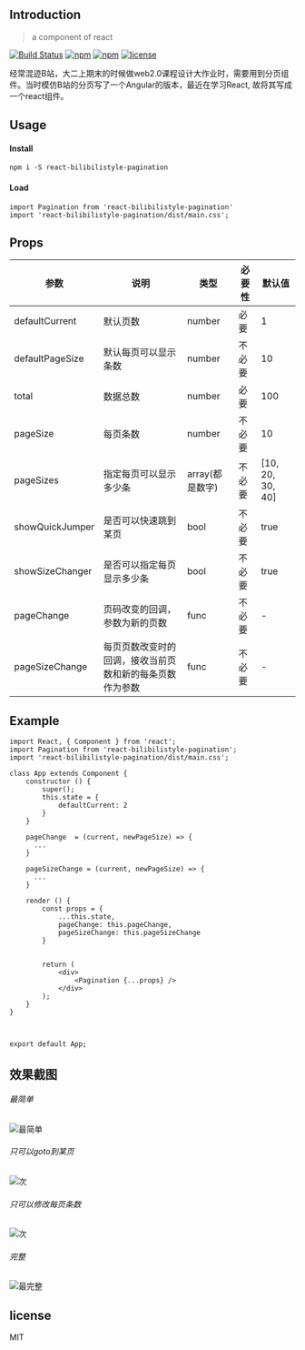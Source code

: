 ## Introduction
> a component of react

[![Build Status](https://travis-ci.org/Juliiii/react-pagination.svg?branch=master)](https://travis-ci.org/Juliiii/react-pagination) [![npm](https://img.shields.io/npm/dm//react-bilibilistyle-pagination.svg?style=plastic)](https://www.npmjs.com/package/react-bilibilistyle-pagination) [![npm](https://img.shields.io/npm/v/react-bilibilistyle-pagination.svg?style=plastic)](https://www.npmjs.com/package/react-bilibilistyle-pagination) [![license](https://img.shields.io/github/license/mashape/apistatus.svg?style=plastic)](https://github.com/Juliiii/react-pagination/blob/master/LICENSE)

经常混迹B站，大二上期末的时候做web2.0课程设计大作业时，需要用到分页组件。当时模仿B站的分页写了一个Angular的版本，最近在学习React, 故将其写成一个react组件。

## Usage

####  Install
```
npm i -S react-bilibilistyle-pagination
```

#### Load
```
import Pagination from 'react-bilibilistyle-pagination'
import 'react-bilibilistyle-pagination/dist/main.css';
```
## Props


参数 | 说明 | 类型 | 必要性 |默认值
------------ | ------------ | ------------ | ------------ | ----------|
defaultCurrent | 默认页数 | number | 必要 | 1 |
defaultPageSize | 默认每页可以显示条数 | number | 不必要 | 10
total | 数据总数 | number | 必要 | 100 |
pageSize | 每页条数 | number | 不必要 | 10 |
pageSizes | 指定每页可以显示多少条 | array(都是数字) | 不必要 | [10, 20, 30, 40] |
showQuickJumper | 是否可以快速跳到某页 | bool | 不必要 | true |
showSizeChanger | 是否可以指定每页显示多少条 | bool | 不必要 | true |
pageChange | 页码改变的回调，参数为新的页数 | func | 不必要 | - |
pageSizeChange | 每页页数改变时的回调，接收当前页数和新的每条页数作为参数 | func | 不必要 | - |

## Example

```
import React, { Component } from 'react';
import Pagination from 'react-bilibilistyle-pagination';
import 'react-bilibilistyle-pagination/dist/main.css';

class App extends Component {
    constructor () {
        super();
        this.state = {
            defaultCurrent: 2
        }
    }

    pageChange  = (current, newPageSize) => {
	  ...
    }

    pageSizeChange = (current, newPageSize) => {
      ...
    }

    render () {
        const props = {
            ...this.state,
            pageChange: this.pageChange,
            pageSizeChange: this.pageSizeChange
        }


        return (
            <div>
                <Pagination {...props} />
            </div>
        );
    }
}



export default App;
```

## 效果截图

######  最简单
![最简单](https://raw.githubusercontent.com/wiki/Juliiii/react-pagination/4.png)
######  只可以goto到某页
![次](https://raw.githubusercontent.com/wiki/Juliiii/react-pagination/3.png)
###### 只可以修改每页条数
![次](https://raw.githubusercontent.com/wiki/Juliiii/react-pagination/2.png)
###### 完整
![最完整](https://raw.githubusercontent.com/wiki/Juliiii/react-pagination/1.png)


## license
MIT
